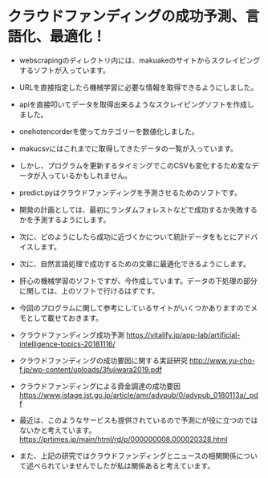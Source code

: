 # クラウドファンディングの成功予測、言語化、最適化！

- webscrapingのディレクトリ内には、makuakeのサイトからスクレイピングするソフトが入っています。
- URLを直接指定したら機械学習に必要な情報を取得できるようにしました。
- apiを直接叩いてデータを取得出来るようなスクレイピングソフトを作成しました。
- onehotencorderを使ってカテゴリーを数値化しました。

- makucsvにはこれまでに取得してきたデータの一覧が入っています。
- しかし、プログラムを更新するタイミングでこのCSVも変化するため変なデータが入っているかもしれません。

- predict.pyはクラウドファンディングを予測させるためのソフトです。
- 開発の計画としては、最初にランダムフォレストなどで成功するか失敗するかを予測するようにします。
- 次に、どのようにしたら成功に近づくかについて統計データをもとにアドバイスします。
- 次に、自然言語処理で成功するための文章に最適化できるようにします。

- 肝心の機械学習のソフトですが、今作成しています。データの下処理の部分に関しては、上のソフトで行けるはずです。
- 今回のプログラムに関して参考にしているサイトがいくつかありますのでメモとして載せておきます。
- クラウドファンディング成功予測 https://vitalify.jp/app-lab/artificial-intelligence-topics-20181116/
- クラウドファンディングの成功要因に関する実証研究 http://www.yu-cho-f.jp/wp-content/uploads/3fujiwara2019.pdf
- クラウドファンディングによる資金調達の成功要因 https://www.jstage.jst.go.jp/article/amr/advpub/0/advpub_0180113a/_pdf
- 最近は、このようなサービスも提供されているので予測にが役に立つのではないかと考えています。https://prtimes.jp/main/html/rd/p/000000008.000020328.html
- また、上記の研究ではクラウドファンディングとニュースの相関関係について述べられていませんでしたが私は関係あると考えています。

